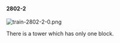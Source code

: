 #### 2802-2
![train-2802-2-0.png](https://github.com/lil-lab/nlvr/raw/master/nlvr/train/images/30/train-2802-2-0.png "train-2802-2-0.png")

There is a tower which has only one block.